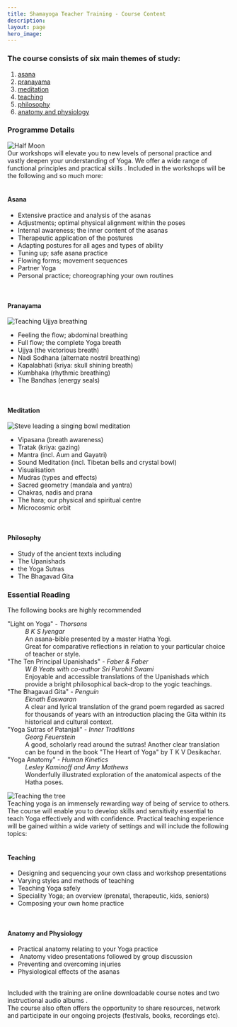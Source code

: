 ```yaml
---
title: Shamayoga Teacher Training - Course Content
description:
layout: page
hero_image:
---
```


<h3>
The course consists of six main themes of study:</h3>
<ol>
<li><a href="https://www.shamayoga.org.uk/p/course-content.html#asana">asana</a></li>
<li><a href="https://www.shamayoga.org.uk/p/course-content.html#pranayama">pranayama</a></li>
<li><a href="https://www.shamayoga.org.uk/p/course-content.html#meditation">meditation</a></li>
<li><a href="https://www.shamayoga.org.uk/p/course-content.html#teaching">teaching</a></li>
<li><a href="https://www.shamayoga.org.uk/p/course-content.html#philosophy">philosophy</a></li>
<li><a href="https://www.shamayoga.org.uk/p/course-content.html#anatomy">anatomy and physiology</a></li>
</ol>
<h3>
Programme Details</h3>
<img alt="Half Moon" class="photo-right" src="//lh3.googleusercontent.com/-RtkyjwCMaV8/VBX33cbE2KI/AAAAAAAAAQQ/ItBnLXBEClM/s235/half-moon.jpg" /><br />
Our workshops will elevate you to new levels of personal practice and vastly deepen your understanding of Yoga. We offer a wide range of functional principles and practical skills . Included in the workshops will be the following and so much more:<br />
<a href="https://www.blogger.com/null" name="asana"></a>

<br />
<h4>
Asana</h4>
<ul>
<li>Extensive practice and analysis of the asanas</li>
<li>Adjustments; optimal physical alignment within the poses</li>
<li>Internal awareness; the inner content of the asanas</li>
<li>Therapeutic application of the postures</li>
<li>Adapting postures for all ages and types of ability</li>
<li>Tuning up; safe asana practice</li>
<li>Flowing forms; movement sequences</li>
<li>Partner Yoga</li>
<li>Personal practice; choreographing your own routines</li>
</ul>
<a href="https://www.blogger.com/null" name="pranayama"></a>

<br />
<h4>
Pranayama</h4>
<img alt="Teaching Ujjya breathing" class="photo-right" src="//lh3.googleusercontent.com/-qBiuAOXva18/VBX33RO9jSI/AAAAAAAAAQI/MpCwcgOZyCE/s235/lie_2.jpg" /><br />
<ul>
<li>Feeling the flow; abdominal breathing</li>
<li>Full flow; the complete Yoga breath</li>
<li>Ujjya (the victorious breath)</li>
<li>Nadi Sodhana (alternate nostril breathing)</li>
<li>Kapalabhati (kriya: skull shining breath)</li>
<li>Kumbhaka (rhythmic breathing)</li>
<li>The Bandhas (energy seals)</li>
</ul>
<a href="https://www.blogger.com/null" name="meditation"></a>

<br />
<h4>
Meditation</h4>
<img alt="Steve leading a singing bowl meditation" class="photo-right" src="//lh3.googleusercontent.com/--vMcXk-X_Yc/VBX33UTV4qI/AAAAAAAAAQU/XU6J7ppZFcg/s235/group_meditation.jpg" /><br />
<ul>
<li>Vipasana (breath awareness)</li>
<li>Tratak (kriya: gazing)</li>
<li>Mantra (incl. Aum and Gayatri)</li>
<li>Sound Meditation (incl. Tibetan bells and crystal bowl)</li>
<li>Visualisation</li>
<li>Mudras (types and effects)</li>
<li>Sacred geometry (mandala and yantra)</li>
<li>Chakras, nadis and prana</li>
<li>The hara; our physical and spiritual centre</li>
<li>Microcosmic orbit</li>
</ul>
<a href="https://www.blogger.com/null" name="phylosophy"></a>

<br />
<h4>
Philosophy</h4>
<ul>
<li>Study of the ancient texts including&nbsp;</li>
<li>The Upanishads&nbsp;</li>
<li>the Yoga Sutras&nbsp;</li>
<li>The Bhagavad Gita &nbsp;</li>
</ul>
<h3>
Essential Reading</h3>
The following books are highly recommended<br />
<dl>
<dt>"Light on Yoga" -&nbsp;<em>Thorsons</em></dt>
<dd><em>B K S Iyengar</em><br />
An asana-bible presented by a master Hatha Yogi.<br />
Great for comparative reflections in relation to your particular choice of teacher or style.</dd>
<dt>"The Ten Principal Upanishads" -&nbsp;<em>Faber &amp; Faber</em></dt>
<dd><em>W B Yeats with co-author Sri Purohit Swami</em><br />
Enjoyable and accessible translations of the Upanishads which provide a bright philosophical back-drop to the yogic teachings.</dd>
<dt>"The Bhagavad Gita" -&nbsp;<em>Penguin</em></dt>
<dd><em>Eknath Easwaran</em><br />
A clear and lyrical translation of the grand poem regarded as sacred for thousands of years with an introduction placing the Gita within its historical and cultural context.</dd>
<dt>"Yoga Sutras of Patanjali" -&nbsp;<em>Inner Traditions</em></dt>
<dd><em>Georg Feuerstein</em><br />
A good, scholarly read around the sutras! Another clear translation can be found in the book "The Heart of Yoga" by T K V Desikachar.</dd>
<dt>"Yoga Anatomy" -&nbsp;<em>Human Kinetics</em></dt>
<dd><em>Lesley Kaminoff and Amy Mathews</em><br />
Wonderfully illustrated exploration of the anatomical aspects of the Hatha poses.
</dd>
</dl>
<img alt="Teaching the tree" class="photo-right" src="//lh3.googleusercontent.com/-5Ki9nK_rEdE/VBX33xEYumI/AAAAAAAAAQY/CUlGsAOP5ow/s310/tree_teach_1.jpg" /><br />
Teaching yoga is an immensely rewarding way of being of service to others. The course will enable you to develop skills and sensitivity essential to teach Yoga effectively and with confidence. Practical teaching experience will be gained within a wide variety of settings and will include the following topics:<br />
<a href="https://www.blogger.com/null" name="teaching"></a>

<br />
<h4>
Teaching</h4>
<ul>
<li>Designing and sequencing your own class and workshop presentations</li>
<li>Varying styles and methods of teaching</li>
<li>Teaching Yoga safely</li>
<li>Speciality Yoga; an overview (prenatal, therapeutic, kids, seniors)</li>
<li>Composing your own home practice&nbsp;</li>
</ul>
<a href="https://www.blogger.com/null" name="anatomy"></a>

<br />
<h4>
Anatomy and Physiology</h4>
<ul>
<li>Practical anatomy relating to your Yoga practice&nbsp;</li>
<li>&nbsp;Anatomy video presentations followed by group discussion&nbsp;</li>
<li>Preventing and overcoming injuries</li>
<li>Physiological effects of the asanas</li>
</ul>
<br />
Included with the training are online downloadable course notes and two instructional audio albums .<br />
The course also often offers the opportunity to share resources, network and participate in our ongoing projects (festivals, books, recordings etc).